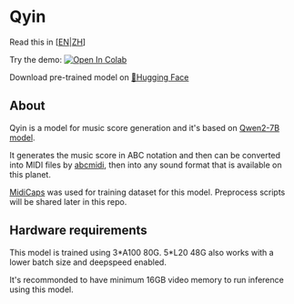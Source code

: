 # Qyin

Read this in [<u>EN</u>|[ZH](README_zh.md)]   

<p>
    Try the demo: <a target="_blank" href="https://colab.research.google.com/github/zwzheng45/Qyin/blob/main/%E9%80%9A%E5%BE%8B%E5%8D%83%E9%9F%B3.ipynb">
        <img src="https://colab.research.google.com/assets/colab-badge.svg" alt="Open In Colab"/>
    </a>
</p>  

Download pre-trained model on [🤗Hugging Face](https://huggingface.co/ZZW45/Qyin)   

## About

Qyin is a model for music score generation and it's based on [Qwen2-7B model](https://github.com/QwenLM/Qwen2).   

It generates the music score in ABC notation and then can be converted into MIDI files by [abcmidi](https://sourceforge.net/projects/abcmidi/), then into any sound format that is available on this planet.   

[MidiCaps](https://huggingface.co/datasets/amaai-lab/MidiCaps) was used for training dataset for this model. Preprocess scripts will be shared later in this repo.   

## Hardware requirements

This model is trained using 3\*A100 80G. 5\*L20 48G also works with a lower batch size and deepspeed enabled.

It's recommonded to have minimum 16GB video memory to run inference using this model.